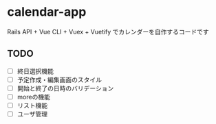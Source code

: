 # calendar-app
Rails API + Vue CLI + Vuex + Vuetify でカレンダーを自作するコードです

## TODO
- [ ] 終日選択機能
- [ ] 予定作成・編集画面のスタイル
- [ ] 開始と終了の日時のバリデーション
- [ ] moreの機能
- [ ] リスト機能
- [ ] ユーザ管理
